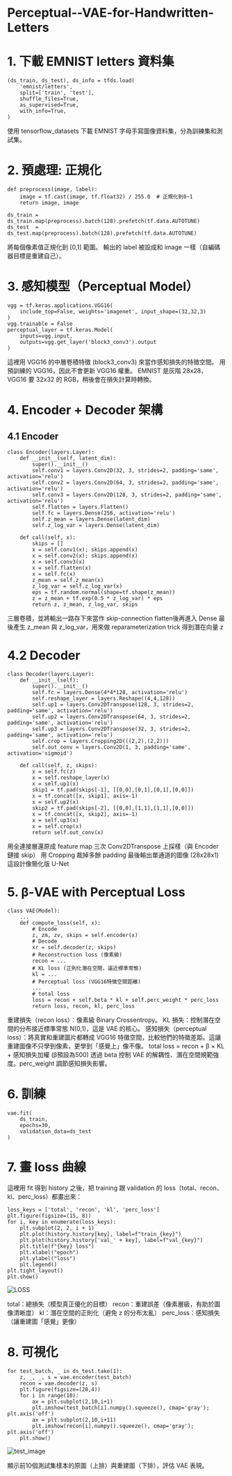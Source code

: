 # Perceptual--VAE-for-Handwritten-Letters

# 1. 下載 EMNIST letters 資料集

```
(ds_train, ds_test), ds_info = tfds.load(
    'emnist/letters',
    split=['train', 'test'],
    shuffle_files=True,
    as_supervised=True,
    with_info=True,
)
```

使用 tensorflow_datasets 下載 EMNIST 字母手寫圖像資料集，分為訓練集和測試集。


# 2. 預處理: 正規化

```
def preprocess(image, label):
    image = tf.cast(image, tf.float32) / 255.0  # 正規化到0~1
    return image, image

ds_train = ds_train.map(preprocess).batch(128).prefetch(tf.data.AUTOTUNE)
ds_test  = ds_test.map(preprocess).batch(128).prefetch(tf.data.AUTOTUNE)
```

將每個像素值正規化到 [0,1] 範圍。
輸出的 label 被設成和 image 一樣（自編碼器目標是重建自己）。


# 3. 感知模型（Perceptual Model）

```
vgg = tf.keras.applications.VGG16(
    include_top=False, weights='imagenet', input_shape=(32,32,3)
)
vgg.trainable = False
perceptual_layer = tf.keras.Model(
    inputs=vgg.input,
    outputs=vgg.get_layer('block3_conv3').output
)
```

這裡用 VGG16 的中層卷積特徵 (block3_conv3) 來當作感知損失的特徵空間。
用預訓練的 VGG16，因此不會更新 VGG16 權重。
EMNIST 是灰階 28x28，VGG16 要 32x32 的 RGB，稍後會在損失計算時轉換。


# 4. Encoder + Decoder 架構

## 4.1 Encoder

```
class Encoder(layers.Layer):
    def __init__(self, latent_dim):
        super().__init__()
        self.conv1 = layers.Conv2D(32, 3, strides=2, padding='same', activation='relu')
        self.conv2 = layers.Conv2D(64, 3, strides=2, padding='same', activation='relu')
        self.conv3 = layers.Conv2D(128, 3, strides=2, padding='same', activation='relu')
        self.flatten = layers.Flatten()
        self.fc = layers.Dense(256, activation='relu')
        self.z_mean = layers.Dense(latent_dim)
        self.z_log_var = layers.Dense(latent_dim)

    def call(self, x):
        skips = []
        x = self.conv1(x); skips.append(x)
        x = self.conv2(x); skips.append(x)
        x = self.conv3(x)
        x = self.flatten(x)
        x = self.fc(x)
        z_mean = self.z_mean(x)
        z_log_var = self.z_log_var(x)
        eps = tf.random.normal(shape=tf.shape(z_mean))
        z = z_mean + tf.exp(0.5 * z_log_var) * eps
        return z, z_mean, z_log_var, skips
```

三層卷積，並將輸出一路存下來當作 skip-connection
flatten後再進入 Dense
最後產生 z_mean 與 z_log_var，用來做 reparameterization trick 得到潛在向量 z

# 4.2 Decoder

```
class Decoder(layers.Layer):
    def __init__(self):
        super().__init__()
        self.fc = layers.Dense(4*4*128, activation='relu')
        self.reshape_layer = layers.Reshape((4,4,128))
        self.up1 = layers.Conv2DTranspose(128, 3, strides=2, padding='same', activation='relu')
        self.up2 = layers.Conv2DTranspose(64, 3, strides=2, padding='same', activation='relu')
        self.up3 = layers.Conv2DTranspose(32, 3, strides=2, padding='same', activation='relu')
        self.crop = layers.Cropping2D(((2,2),(2,2)))
        self.out_conv = layers.Conv2D(1, 3, padding='same', activation='sigmoid')

    def call(self, z, skips):
        x = self.fc(z)
        x = self.reshape_layer(x)
        x = self.up1(x)
        skip1 = tf.pad(skips[-1], [[0,0],[0,1],[0,1],[0,0]])
        x = tf.concat([x, skip1], axis=-1)
        x = self.up2(x)
        skip2 = tf.pad(skips[-2], [[0,0],[1,1],[1,1],[0,0]])
        x = tf.concat([x, skip2], axis=-1)
        x = self.up3(x)
        x = self.crop(x)
        return self.out_conv(x)
```

用全連接層還原成 feature map
三次 Conv2DTranspose 上採樣（與 Encoder 鏈接 skip）
用 Cropping 裁掉多餘 padding
最後輸出單通道的圖像 (28x28x1)
這設計像簡化版 U-Net


# 5. β-VAE with Perceptual Loss

```
class VAE(Model):
    ...
    def compute_loss(self, x):
        # Encode
        z, zm, zv, skips = self.encoder(x)
        # Decode
        xr = self.decoder(z, skips)
        # Reconstruction loss (像素級)
        recon = ...
        # KL loss (正則化潛在空間，逼近標準常態)
        kl = ...
        # Perceptual loss (VGG16特徵空間距離)
        ...
        # total loss
        loss = recon + self.beta * kl + self.perc_weight * perc_loss
        return loss, recon, kl, perc_loss
```

重建損失（recon loss）：像素級 Binary Crossentropy。
KL 損失：控制潛在空間的分布接近標準常態 N(0,1)，這是 VAE 的核心。
感知損失（perceptual loss）：將真實和重建圖片都轉成 VGG16 特徵空間，比較他們的特徵差距。這讓重建圖像不只學到像素，更學到「感覺上」像不像。
total loss = recon + β × KL + 感知損失加權 (β預設為500)
透過 beta 控制 VAE 的解耦性、潛在空間規範強度。perc_weight 調節感知損失影響。


# 6. 訓練

```
vae.fit(
    ds_train,
    epochs=30,
    validation_data=ds_test
)
```

# 7. 畫 loss 曲線

這裡用 fit 得到 history 之後，把 training 跟 validation 的 loss（total、recon、kl、perc_loss）都畫出來：

```
loss_keys = ['total', 'recon', 'kl', 'perc_loss']
plt.figure(figsize=(15, 8))
for i, key in enumerate(loss_keys):
    plt.subplot(2, 2, i + 1)
    plt.plot(history.history[key], label=f"train_{key}")
    plt.plot(history.history['val_' + key], label=f"val_{key}")
    plt.title(f"{key} loss")
    plt.xlabel("epoch")
    plt.ylabel("loss")
    plt.legend()
plt.tight_layout()
plt.show()
```

![LOSS](loss.png)

total：總損失（模型真正優化的目標）
recon：重建誤差（像素層級，有助於圖像清晰度）
kl：潛在空間的正則化（避免 z 的分布太亂）
perc_loss：感知損失（讓重建圖「感覺」更像）


# 8. 可視化

```
for test_batch, _ in ds_test.take(1):
    z, _, _, s = vae.encoder(test_batch)
    recon = vae.decoder(z, s)
    plt.figure(figsize=(20,4))
    for i in range(10):
        ax = plt.subplot(2,10,i+1)
        plt.imshow(test_batch[i].numpy().squeeze(), cmap='gray'); plt.axis('off')
        ax = plt.subplot(2,10,i+11)
        plt.imshow(recon[i].numpy().squeeze(), cmap='gray'); plt.axis('off')
    plt.show()
```

![test_image](test_image.png)

顯示前10個測試集樣本的原圖（上排）與重建圖（下排），評估 VAE 表現。

